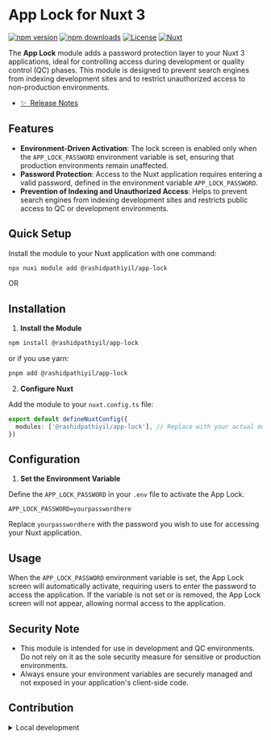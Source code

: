 <!--
Get your module up and running quickly.

Find and replace all on all files (CMD+SHIFT+F):
- Name: My Module
- Package name: my-module
- Description: My new Nuxt module
-->

# App Lock for Nuxt 3

[![npm version][npm-version-src]][npm-version-href]
[![npm downloads][npm-downloads-src]][npm-downloads-href]
[![License][license-src]][license-href]
[![Nuxt][nuxt-src]][nuxt-href]

The **App Lock** module adds a password protection layer to your Nuxt 3 applications, ideal for controlling access during development or quality control (QC) phases. This module is designed to prevent search engines from indexing development sites and to restrict unauthorized access to non-production environments.

- [✨ &nbsp;Release Notes](/CHANGELOG.md)
<!-- - [🏀 Online playground](https://stackblitz.com/github/your-org/my-module?file=playground%2Fapp.vue) -->
<!-- - [📖 &nbsp;Documentation](https://example.com) -->

## Features

<!-- Highlight some of the features your module provide here -->
- **Environment-Driven Activation**: The lock screen is enabled only when the `APP_LOCK_PASSWORD` environment variable is set, ensuring that production environments remain unaffected.
- **Password Protection**: Access to the Nuxt application requires entering a valid password, defined in the environment variable `APP_LOCK_PASSWORD`.
- **Prevention of Indexing and Unauthorized Access**: Helps to prevent search engines from indexing development sites and restricts public access to QC or development environments.


## Quick Setup 

Install the module to your Nuxt application with one command:

```bash
npx nuxi module add @rashidpathiyil/app-lock
```

OR

## Installation

1. **Install the Module**

```bash
npm install @rashidpathiyil/app-lock
```

or if you use yarn:

```bash
pnpm add @rashidpathiyil/app-lock
```

2. **Configure Nuxt**

Add the module to your `nuxt.config.ts` file:

```ts
export default defineNuxtConfig({
  modules: ['@rashidpathiyil/app-lock'], // Replace with your actual module name
})
```

## Configuration

1. **Set the Environment Variable**

Define the `APP_LOCK_PASSWORD` in your `.env` file to activate the App Lock.

```env
APP_LOCK_PASSWORD=yourpasswordhere
```

Replace `yourpasswordhere` with the password you wish to use for accessing your Nuxt application.

## Usage

When the `APP_LOCK_PASSWORD` environment variable is set, the App Lock screen will automatically activate, requiring users to enter the password to access the application. If the variable is not set or is removed, the App Lock screen will not appear, allowing normal access to the application.

## Security Note

- This module is intended for use in development and QC environments. Do not rely on it as the sole security measure for sensitive or production environments.
- Always ensure your environment variables are securely managed and not exposed in your application's client-side code.


## Contribution

<details>
  <summary>Local development</summary>
  
  ```bash
  # Install dependencies
  npm install
  
  # Generate type stubs
  npm run dev:prepare
  
  # Develop with the playground
  npm run dev
  
  # Build the playground
  npm run dev:build
  
  # Run ESLint
  npm run lint
  
  # Run Vitest
  npm run test
  npm run test:watch
  
  # Release new version
  npm run release
  ```

</details>


<!-- Badges -->
[npm-version-src]: https://img.shields.io/npm/v/my-module/latest.svg?style=flat&colorA=020420&colorB=00DC82
[npm-version-href]: https://npmjs.com/package/my-module

[npm-downloads-src]: https://img.shields.io/npm/dm/my-module.svg?style=flat&colorA=020420&colorB=00DC82
[npm-downloads-href]: https://npmjs.com/package/my-module

[license-src]: https://img.shields.io/npm/l/my-module.svg?style=flat&colorA=020420&colorB=00DC82
[license-href]: https://npmjs.com/package/my-module

[nuxt-src]: https://img.shields.io/badge/Nuxt-020420?logo=nuxt.js
[nuxt-href]: https://nuxt.com
